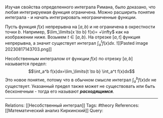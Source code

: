 Изучая свойства определенного интеграла Римана, было доказано, что любая интегрируемая функция ограничена. Можно расширить понятие интеграла - и начать интегрировать неограниченные функции. 

Пусть функция $f(x)$ непрерывна на $[a,b)$ и не ограничена в окрестности точки $b$. Например, $\lim_\limits{x \to b} f(x)= +\infty$ как на изображении ниже. Возьмем $t \in [a,b)$. На отрезке $[a,t]$ функция непрерывна, а значит существует интеграл $\int_a^t f(x)dx$. 
![[Pasted image 20230817143703.png]]

Несобственным интегралом от функции $f(x)$ по отрезку $[a,b]$ называется предел:
$$\int_a^b f(x)dx=\lim_\limits{t \to b} \int_a^t f(x)dx$$
Это новое понятие, потому что в обычном смысле интеграл $\int_a^b f(x)dx$ не существует. Указанный предел также может не существовать или быть бесконечным - тогда его называют ***расходящимся***. 

___
Relations: [[Несобственный интеграл]] 
Tags: #theory 
References: [[Математический анализ Киркинский]] 
Query: 